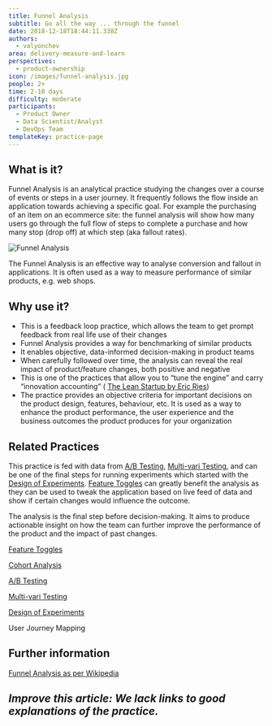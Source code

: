 ```yaml
---
title: Funnel Analysis
subtitle: Go all the way ... through the funnel
date: 2018-12-18T18:44:11.338Z
authors:
  - valyonchev
area: delivery-measure-and-learn
perspectives:
  - product-ownership
icon: /images/funnel-analysis.jpg
people: 2+
time: 2-10 days
difficulty: moderate
participants:
  - Product Owner
  - Data Scientist/Analyst
  - DevOps Team
templateKey: practice-page
---
```

## What is it?

Funnel Analysis is an analytical practice studying the changes over a course of events or steps in a user journey. It frequently follows the flow inside an application towards achieving a specific goal. For example the purchasing of an item on an ecommerce site: the funnel analysis will show how many users go through the full flow of steps to complete a purchase and how many stop (drop off) at which step (aka fallout rates).

![Funnel Analysis](/images/funnel-analysis.jpg "Funnel Analysis")

The Funnel Analysis is an effective way to analyse conversion and fallout in applications. It is often used as a way to measure performance of similar products, e.g. web shops.

## Why use it?

* This is a feedback loop practice, which allows the team to get prompt feedback from real life use of their changes
* Funnel Analysis provides a way for benchmarking of similar products
* It enables objective, data-informed decision-making in product teams
* When carefully followed over time, the analysis can reveal the real impact of product/feature changes, both positive and negative
* This is one of the practices that allow you to “tune the engine” and carry “innovation accounting” ( [The Lean Startup by Eric Ries](http://theleanstartup.com/))
* The practice provides an objective criteria for important decisions on the product design, features, behaviour, etc. It is used as a way to enhance the product performance, the user experience and the business outcomes the product produces for your organization

## Related Practices

This practice is fed with data from [A/B Testing](https://openpracticelibrary.com/practice/split-testing-a-b-testing/), [Multi-vari Testing](https://openpracticelibrary.com/practice/split-testing-multivari-testing/), and can be one of the final steps for running experiments which started with the [Design of Experiments](https://openpracticelibrary.com/practice/design-of-experiments/). [Feature Toggles](https://openpracticelibrary.com/practice/feature-toggles/) can greatly benefit the analysis as they can be used to tweak the application based on live feed of data and show if certain changes would influence the outcome.

The analysis is the final step before decision-making. It aims to produce actionable insight on how the team can further improve the performance of the product and the impact of past changes.

[Feature Toggles](https://openpracticelibrary.com/practice/feature-toggles/)

[Cohort Analysis](https://openpracticelibrary.com/practice/cohort-analysis/)

[A/B Testing](https://openpracticelibrary.com/practice/split-testing-a-b-testing/)

[Multi-vari Testing](https://openpracticelibrary.com/practice/split-testing-multivari-testing/)

[Design of Experiments](https://openpracticelibrary.com/practice/design-of-experiments/)

User Journey Mapping

## Further information

[Funnel Analysis as per Wikipedia](https://en.wikipedia.org/wiki/Funnel_analysis)

## _**Improve this article:** We lack links to good explanations of the practice._
